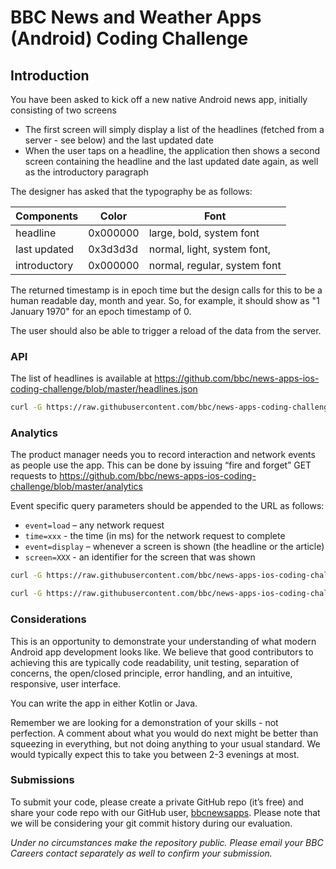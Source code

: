 # BBC News and Weather Apps (Android) Coding Challenge

## Introduction
You have been asked to kick off a new native Android news app, initially consisting of two screens
- The first screen will simply display a list of the headlines (fetched from a server - see below) and the last updated date
- When the user taps on a headline, the application then shows a second screen containing the headline and the last updated date again, as well as the introductory paragraph

The designer has asked that the typography be as follows:

Components | Color | Font
-----------| ------|------
headline | 0x000000 | large, bold, system font
last updated | 0x3d3d3d | normal, light, system font, 
introductory | 0x000000 | normal, regular, system font

The returned timestamp is in epoch time but the design calls for this to be a human readable day, month and year. So, for example, it should show as "1 January 1970" for an epoch timestamp of 0.

The user should also be able to trigger a reload of the data from the server.

### API
The list of headlines is available at
https://github.com/bbc/news-apps-ios-coding-challenge/blob/master/headlines.json

```bash
curl -G https://raw.githubusercontent.com/bbc/news-apps-coding-challenge/master/headlines.json
```

### Analytics
The product manager needs you to record interaction and network events as people use the app. This can be done by issuing “fire and forget” GET requests to
https://github.com/bbc/news-apps-ios-coding-challenge/blob/master/analytics

Event specific query parameters should be appended to the URL as follows:

* `event=load` – any network request
* `time=xxx` - the time (in ms) for the network request to complete
* `event=display` – whenever a screen is shown (the headline or the article)
* `screen=XXX` - an identifier for the screen that was shown

```bash
curl -G https://raw.githubusercontent.com/bbc/news-apps-ios-coding-challenge/master/analytics?event=load&time=100
```

```bash
curl -G https://raw.githubusercontent.com/bbc/news-apps-ios-coding-challenge/master/analytics?event=display&screen=XXX
```

### Considerations
This is an opportunity to demonstrate your understanding of what modern Android app development looks like. We believe that good contributors to achieving this are typically code readability, unit testing, separation of concerns, the open/closed principle, error handling, and an intuitive, responsive, user interface.

You can write the app in either Kotlin or Java. 

Remember we are looking for a demonstration of your skills - not perfection. A comment about what you would do next might be better than squeezing in everything, but not doing anything to your usual standard. We would typically expect this to take you  between 2-3 evenings at most.

### Submissions
To submit your code, please create a private GitHub repo (it’s free) and share your code repo with our GitHub user, [bbcnewsapps](https://github.com/bbcnewsapps). Please note that we will be considering your git commit history during our evaluation.

_Under no circumstances make the repository public._
_Please email your BBC Careers contact separately as well to confirm your submission._


